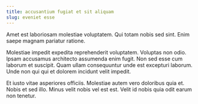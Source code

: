 ```yaml
---
title: accusantium fugiat et sit aliquam
slug: eveniet esse
---
```


Amet est laboriosam molestiae voluptatem. Qui totam nobis sed sint. Enim saepe magnam pariatur ratione.

Molestiae impedit expedita reprehenderit voluptatem. Voluptas non odio. Ipsam accusamus architecto assumenda enim fugit. Non sed esse cum laborum et suscipit. Quam ullam consequuntur unde est excepturi laborum. Unde non qui qui et dolorem incidunt velit impedit.

Et iusto vitae asperiores officiis. Molestiae autem vero doloribus quia et. Nobis et sed illo. Minus velit nobis vel est est. Velit id nobis quia odit earum non tenetur.
